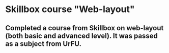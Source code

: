 # Skillbox course "Web-layout"

## Completed a course from Skillbox on web-layout (both basic and advanced level). It was passed as a subject from UrFU.
